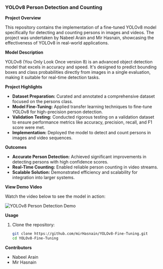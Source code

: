### YOLOv8 Person Detection and Counting

**Project Overview**

This repository contains the implementation of a fine-tuned YOLOv8 model specifically for detecting and counting persons in images and videos. The project was undertaken by Nabeel Arain and Mir Hasnain, showcasing the effectiveness of YOLOv8 in real-world applications.

**Model Description**

YOLOv8 (You Only Look Once version 8) is an advanced object detection model that excels in accuracy and speed. It's designed to predict bounding boxes and class probabilities directly from images in a single evaluation, making it suitable for real-time detection tasks.

**Project Highlights**

- **Dataset Preparation:** Curated and annotated a comprehensive dataset focused on the persons class.
- **Model Fine-Tuning:** Applied transfer learning techniques to fine-tune YOLOv8 for high-precision person detection.
- **Validation Testing:** Conducted rigorous testing on a validation dataset to ensure performance metrics like accuracy, precision, recall, and F1 score were met.
- **Implementation:** Deployed the model to detect and count persons in images and video sequences.

**Outcomes**

- **Accurate Person Detection:** Achieved significant improvements in detecting persons with high confidence scores.
- **Real-Time Counting:** Enabled reliable person counting in video streams.
- **Scalable Solution:** Demonstrated efficiency and scalability for integration into larger systems.

**View Demo Video**

Watch the video below to see the model in action:

![YOLOv8 Person Detection Demo](person_counting_video/person_counter.gif)

**Usage**

1. Clone the repository:
   ```bash
   git clone https://github.com/mirHasnain/YOLOv8-Fine-Tuning.git
   cd YOLOv8-Fine-Tuning
   ```

**Contributors**

- Nabeel Arain
- Mir Hasnain
